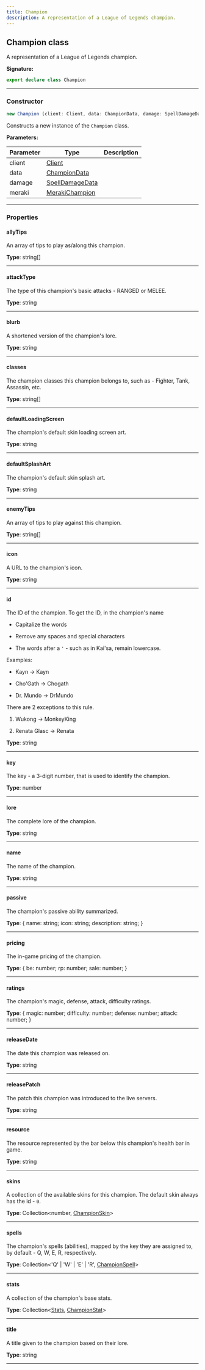 ```yaml
---
title: Champion
description: A representation of a League of Legends champion.
---
```


## Champion class

A representation of a League of Legends champion.

**Signature:**

```ts
export declare class Champion 
```

---

### Constructor

```ts
new Champion (client: Client, data: ChampionData, damage: SpellDamageData, meraki: MerakiChampion)
```

Constructs a new instance of the `Champion` class.

**Parameters:**

| Parameter | Type | Description |
| --------- | ---- | ----------- |
| client | [Client](/shieldbow/api/Client.md) |  |
| data | [ChampionData](/shieldbow/api/ChampionData.md) |  |
| damage | [SpellDamageData](/shieldbow/api/SpellDamageData.md) |  |
| meraki | [MerakiChampion](/shieldbow/api/MerakiChampion.md) |  |
---

### Properties

#### allyTips

An array of tips to play as/along this champion.



**Type**: string[]

---

#### attackType

The type of this champion's basic attacks - RANGED or MELEE.



**Type**: string

---

#### blurb

A shortened version of the champion's lore.



**Type**: string

---

#### classes

The champion classes this champion belongs to, such as - Fighter, Tank, Assassin, etc.



**Type**: string[]

---

#### defaultLoadingScreen

The champion's default skin loading screen art.



**Type**: string

---

#### defaultSplashArt

The champion's default skin splash art.



**Type**: string

---

#### enemyTips

An array of tips to play against this champion.



**Type**: string[]

---

#### icon

A URL to the champion's icon.



**Type**: string

---

#### id

The ID of the champion. To get the ID, in the champion's name


- Capitalize the words


- Remove any spaces and special characters


- The words after a `'` - such as in Kai'sa, remain lowercase.


Examples:


- Kayn -\> Kayn


- Cho'Gath -\> Chogath


- Dr. Mundo -\> DrMundo


There are 2 exceptions to this rule.


1. Wukong -\> MonkeyKing


2. Renata Glasc -\> Renata



**Type**: string

---

#### key

The key - a 3-digit number, that is used to identify the champion.



**Type**: number

---

#### lore

The complete lore of the champion.



**Type**: string

---

#### name

The name of the champion.



**Type**: string

---

#### passive

The champion's passive ability summarized.



**Type**: {         name: string;         icon: string;         description: string;     }

---

#### pricing

The in-game pricing of the champion.



**Type**: {         be: number;         rp: number;         sale: number;     }

---

#### ratings

The champion's magic, defense, attack, difficulty ratings.



**Type**: {         magic: number;         difficulty: number;         defense: number;         attack: number;     }

---

#### releaseDate

The date this champion was released on.



**Type**: string

---

#### releasePatch

The patch this champion was introduced to the live servers.



**Type**: string

---

#### resource

The resource represented by the bar below this champion's health bar in game.



**Type**: string

---

#### skins

A collection of the available skins for this champion. The default skin always has the id - `0`.



**Type**: Collection\<number, [ChampionSkin](/shieldbow/api/ChampionSkin.md)\>

---

#### spells

The champion's spells (abilities), mapped by the key they are assigned to, by default - Q, W, E, R, respectively.



**Type**: Collection\<'Q' \| 'W' \| 'E' \| 'R', [ChampionSpell](/shieldbow/api/ChampionSpell.md)\>

---

#### stats

A collection of the champion's base stats.



**Type**: Collection\<[Stats](/shieldbow/api/Stats.md), [ChampionStat](/shieldbow/api/ChampionStat.md)\>

---

#### title

A title given to the champion based on their lore.



**Type**: string

---

